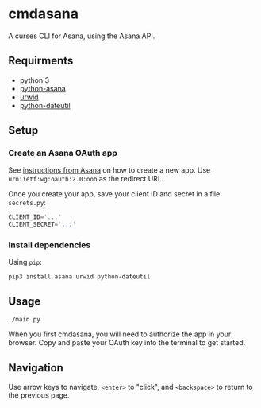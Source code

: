 # cmdasana
A curses CLI for Asana, using the Asana API.

## Requirments
* python 3
* [python-asana](https://github.com/Asana/python-asana)
* [urwid](http://urwid.org)
* [python-dateutil](https://github.com/dateutil/dateutil/)

## Setup
### Create an Asana OAuth app
See [instructions from Asana](https://asana.com/developers/documentation/getting-started/auth#register-an-app)
on how to create a new app. Use `urn:ietf:wg:oauth:2.0:oob` as the redirect
URL.

Once you create your app, save your client ID and secret in a file `secrets.py`:
```python
CLIENT_ID='...'
CLIENT_SECRET='...'
```

### Install dependencies
Using `pip`:
```
pip3 install asana urwid python-dateutil
```

## Usage
```
./main.py
```

When you first cmdasana, you will need to authorize the app in your browser.
Copy and paste your OAuth key into the terminal to get started.

## Navigation
Use arrow keys to navigate, `<enter>` to "click", and `<backspace>` to return to
the previous page.
